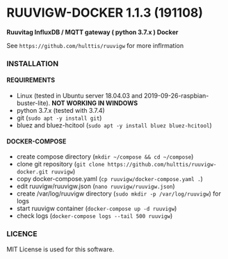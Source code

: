 # RUUVIGW-DOCKER 1.1.3 (191108)
**Ruuvitag InfluxDB / MQTT gateway ( python 3.7.x ) Docker**

See `https://github.com/hulttis/ruuvigw` for more inflrmation

### INSTALLATION
#### REQUIREMENTS
- Linux (tested in Ubuntu server 18.04.03 and 2019-09-26-raspbian-buster-lite). **NOT WORKING IN WINDOWS**
- python 3.7.x (tested with 3.7.4)
- git (`sudo apt -y install git`)
- bluez and bluez-hcitool (`sudo apt -y install bluez bluez-hcitool`)
 
#### DOCKER-COMPOSE
- create compose directory (`mkdir ~/compose && cd ~/compose`)
- clone git repository (`git clone https://github.com/hulttis/ruuvigw-docker.git ruuvigw`)
- copy docker-compose.yaml (`cp ruuvigw/docker-compose.yaml .`)
- edit ruuvigw/ruuvigw.json (`nano ruuvigw/ruuvigw.json`)
- create /var/log/ruuvigw directory (`sudo mkdir -p /var/log/ruuvigw`) for logs
- start ruuvigw container (`docker-compose up -d ruuvigw`)
- check logs (`docker-compose logs --tail 500 ruuvigw`)

### LICENCE
MIT License is used for this software.